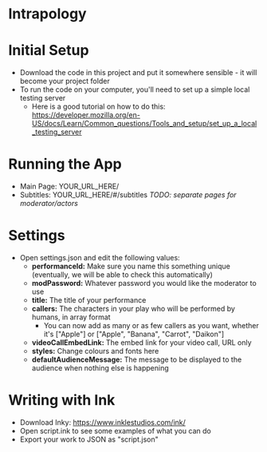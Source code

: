 # Intrapology

# Initial Setup
- Download the code in this project and put it somewhere sensible - it will become your project folder
- To run the code on your computer, you'll need to set up a simple local testing server
    - Here is a good tutorial on how to do this: https://developer.mozilla.org/en-US/docs/Learn/Common_questions/Tools_and_setup/set_up_a_local_testing_server

# Running the App
- Main Page: YOUR_URL_HERE/
- Subtitles: YOUR_URL_HERE/#/subtitles
*TODO: separate pages for moderator/actors*

# Settings
- Open settings.json and edit the following values:
    - **performanceId:** Make sure you name this something unique (eventually, we will be able to check this automatically)
    - **modPassword:** Whatever password you would like the moderator to use
    - **title:** The title of your performance
    - **callers:** The characters in your play who will be performed by humans, in array format
        - You can now add as many or as few callers as you want, whether it's \["Apple"\] or \["Apple", "Banana", "Carrot", "Daikon"\]
    - **videoCallEmbedLink:** The embed link for your video call, URL only
    - **styles:** Change colours and fonts here
    - **defaultAudienceMessage:** The message to be displayed to the audience when nothing else is happening

# Writing with Ink
- Download Inky: https://www.inklestudios.com/ink/
- Open script.ink to see some examples of what you can do
- Export your work to JSON as "script.json"

